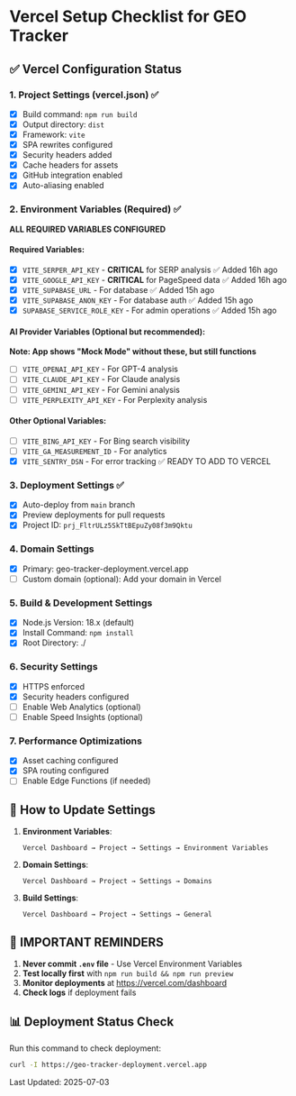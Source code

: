 # Vercel Setup Checklist for GEO Tracker

## ✅ Vercel Configuration Status

### 1. Project Settings (vercel.json) ✅
- [x] Build command: `npm run build`
- [x] Output directory: `dist`
- [x] Framework: `vite`
- [x] SPA rewrites configured
- [x] Security headers added
- [x] Cache headers for assets
- [x] GitHub integration enabled
- [x] Auto-aliasing enabled

### 2. Environment Variables (Required) ✅
**ALL REQUIRED VARIABLES CONFIGURED**

#### Required Variables:
- [x] `VITE_SERPER_API_KEY` - **CRITICAL** for SERP analysis ✅ Added 16h ago
- [x] `VITE_GOOGLE_API_KEY` - **CRITICAL** for PageSpeed data ✅ Added 16h ago
- [x] `VITE_SUPABASE_URL` - For database ✅ Added 15h ago
- [x] `VITE_SUPABASE_ANON_KEY` - For database auth ✅ Added 15h ago
- [x] `SUPABASE_SERVICE_ROLE_KEY` - For admin operations ✅ Added 15h ago

#### AI Provider Variables (Optional but recommended):
**Note: App shows "Mock Mode" without these, but still functions**
- [ ] `VITE_OPENAI_API_KEY` - For GPT-4 analysis
- [ ] `VITE_CLAUDE_API_KEY` - For Claude analysis
- [ ] `VITE_GEMINI_API_KEY` - For Gemini analysis
- [ ] `VITE_PERPLEXITY_API_KEY` - For Perplexity analysis

#### Other Optional Variables:
- [ ] `VITE_BING_API_KEY` - For Bing search visibility
- [ ] `VITE_GA_MEASUREMENT_ID` - For analytics
- [x] `VITE_SENTRY_DSN` - For error tracking ✅ READY TO ADD TO VERCEL

### 3. Deployment Settings ✅
- [x] Auto-deploy from `main` branch
- [x] Preview deployments for pull requests
- [x] Project ID: `prj_FltrULz5SkTtBEpuZy08f3m9Qktu`

### 4. Domain Settings
- [x] Primary: geo-tracker-deployment.vercel.app
- [ ] Custom domain (optional): Add your domain in Vercel

### 5. Build & Development Settings
- [x] Node.js Version: 18.x (default)
- [x] Install Command: `npm install`
- [x] Root Directory: ./

### 6. Security Settings
- [x] HTTPS enforced
- [x] Security headers configured
- [ ] Enable Web Analytics (optional)
- [ ] Enable Speed Insights (optional)

### 7. Performance Optimizations
- [x] Asset caching configured
- [x] SPA routing configured
- [ ] Enable Edge Functions (if needed)

## 🔧 How to Update Settings

1. **Environment Variables**: 
   ```
   Vercel Dashboard → Project → Settings → Environment Variables
   ```

2. **Domain Settings**:
   ```
   Vercel Dashboard → Project → Settings → Domains
   ```

3. **Build Settings**:
   ```
   Vercel Dashboard → Project → Settings → General
   ```

## 🚨 IMPORTANT REMINDERS

1. **Never commit `.env` file** - Use Vercel Environment Variables
2. **Test locally first** with `npm run build && npm run preview`
3. **Monitor deployments** at https://vercel.com/dashboard
4. **Check logs** if deployment fails

## 📊 Deployment Status Check

Run this command to check deployment:
```bash
curl -I https://geo-tracker-deployment.vercel.app
```

Last Updated: 2025-07-03